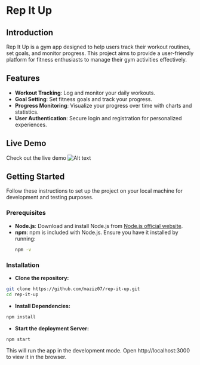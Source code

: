 # Rep It Up

## Introduction
Rep It Up is a gym app designed to help users track their workout routines, set goals, and monitor progress. This project aims to provide a user-friendly platform for fitness enthusiasts to manage their gym activities effectively.

## Features
- **Workout Tracking**: Log and monitor your daily workouts.
- **Goal Setting**: Set fitness goals and track your progress.
- **Progress Monitoring**: Visualize your progress over time with charts and statistics.
- **User Authentication**: Secure login and registration for personalized experiences.

## Live Demo
Check out the live demo ![Alt text](https://github.com/maziz07/rep-it-up/blob/main/media/app.gif)


## Getting Started
Follow these instructions to set up the project on your local machine for development and testing purposes.

### Prerequisites
- **Node.js**: Download and install Node.js from [Node.js official website](https://nodejs.org/).
- **npm**: npm is included with Node.js. Ensure you have it installed by running:
  ```bash
  npm -v

### Installation

- **Clone the repository:**
```bash
git clone https://github.com/maziz07/rep-it-up.git
cd rep-it-up 
```

- **Install Dependencies:**
```bash
npm install
```

- **Start the deployment Server:**
```bash
npm start
```

This will run the app in the development mode. Open http://localhost:3000 to view it in the browser.

